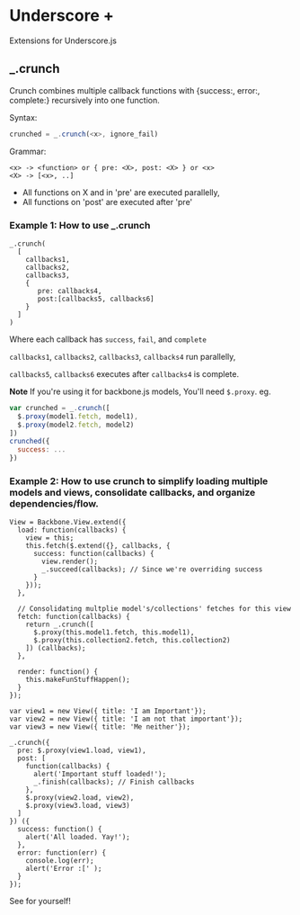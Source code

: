 Underscore +
===============
Extensions for Underscore.js


## _.crunch
Crunch combines multiple callback functions with
{success:, error:, complete:} recursively into one function.

Syntax:
```javascript
crunched = _.crunch(<x>, ignore_fail)
```

Grammar: 
```
<x> -> <function> or { pre: <X>, post: <X> } or <x>
<X> -> [<x>, ..]
```
* All functions on X and in 'pre' are executed parallelly,
* All functions on 'post' are executed after 'pre'

### Example 1: How to use _.crunch
```
_.crunch(
  [
    callbacks1,
    callbacks2,
    callbacks3,
    {
       pre: callbacks4, 
       post:[callbacks5, callbacks6] 
    }
  ]
)
```
Where each callback has `success`, `fail`, and `complete`

`callbacks1`, `callbacks2`, `callbacks3`, `callbacks4` run parallelly,

`callbacks5`, `callbacks6` executes after `callbacks4` is complete.

**Note** If you're using it for backbone.js models, You'll need `$.proxy`. eg.
```javascript
var crunched = _.crunch([
  $.proxy(model1.fetch, model1), 
  $.proxy(model2.fetch, model2)
])
crunched({
  success: ...
})
```

### Example 2: How to use crunch to simplify loading multiple models and views, consolidate callbacks, and organize dependencies/flow.

```
View = Backbone.View.extend({
  load: function(callbacks) {
    view = this;
    this.fetch($.extend({}, callbacks, {
      success: function(callbacks) {
        view.render();
        _.succeed(callbacks); // Since we're overriding success
      }
    }));
  },

  // Consolidating multplie model's/collections' fetches for this view
  fetch: function(callbacks) {
    return _.crunch([
      $.proxy(this.model1.fetch, this.model1),
      $.proxy(this.collection2.fetch, this.collection2)
    ]) (callbacks);
  },

  render: function() {
    this.makeFunStuffHappen();
  }
});

var view1 = new View({ title: 'I am Important'});
var view2 = new View({ title: 'I am not that important'});
var view3 = new View({ title: 'Me neither'});

_.crunch({
  pre: $.proxy(view1.load, view1),
  post: [
    function(callbacks) {
      alert('Important stuff loaded!');
      _.finish(callbacks); // Finish callbacks
    },
    $.proxy(view2.load, view2),
    $.proxy(view3.load, view3)
  ]
}) ({
  success: function() {
    alert('All loaded. Yay!');
  },
  error: function(err) {
    console.log(err);
    alert('Error :[' );
  }
});
```

See for yourself!